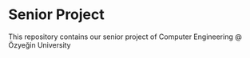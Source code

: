 # Senior Project

This repository contains our senior project of Computer Engineering @ Özyeğin University
